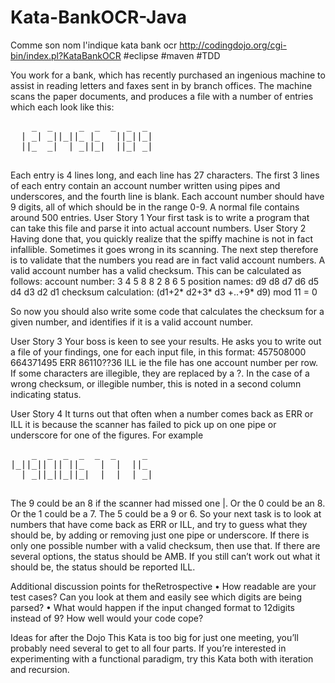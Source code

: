 Kata-BankOCR-Java
=================

Comme son nom l'indique kata bank ocr http://codingdojo.org/cgi-bin/index.pl?KataBankOCR #eclipse #maven #TDD

You work for a bank, which has recently purchased an ingenious machine to assist in reading letters and faxes sent in by branch offices. 
The machine scans the paper documents, and produces a file with a number of entries which each look like this:
<pre>
    _  _     _  _  _  _  _ 
  | _| _||_||_ |_   ||_||_|
  ||_  _|  | _||_|  ||_| _|
                           </pre>
Each entry is 4 lines long, and each line has 27 characters. The first 3 lines of each entry contain an account number written using pipes
and underscores, and the fourth line is blank. Each account number should have 9 digits, all of which should be in the range 0-9. 
A normal file contains around 500 entries.
User Story 1
Your first task is to write a program that can take this file and parse it into actual account numbers.
User Story 2
Having done that, you quickly realize that the spiffy machine is not in fact infallible. Sometimes it goes wrong in
its scanning. The next step therefore is to validate that the numbers you read are in fact valid account numbers.
A valid account number has a valid checksum. This can be calculated as follows:
 account number: 3  4  5  8  8  2  8  6  5
 position names: d9 d8 d7 d6 d5 d4 d3 d2 d1
checksum calculation:
(d1+2* d2+3* d3 +..+9* d9) mod 11 = 0

So now you should also write some code that calculates the checksum for a given number, and identifies if it is a valid account number.

User Story 3
Your boss is keen to see your results. He asks you to write out a file of your findings, one for each input file, in this format:
457508000 
664371495 ERR 
86110??36 ILL
ie the file has one account number per row. If some characters are illegible, they are replaced by a ?. 
In the case of a wrong checksum, or illegible number, this is noted in a second column indicating status.
 
User Story 4
It turns out that often when a number comes back as ERR or ILL it is because the scanner has failed to pick up on one pipe or underscore
 for one of the figures. For example
 <pre>
    _  _  _  _  _  _     _ 
|_||_|| || ||_   |  |  ||_ 
  | _||_||_||_|  |  |  | _|
                            </pre>
The 9 could be an 8 if the scanner had missed one |. Or the 0 could be an 8. Or the 1 could be a 7. The 5 could be a 9 or 6. 
So your next task is to look at numbers that have come back as ERR or ILL, and try to guess what they should be, by adding
or removing just one pipe or underscore. If there is only one possible number with a valid checksum, then use that. 
If there are several options, the status should be AMB. If you still can’t work out what it should be, the status should be reported ILL.

Additional discussion points for theRetrospective
• How readable are your test cases? Can you look at them and easily see which digits are being parsed?
• What would happen if the input changed format to 12digits instead of 9? How well would your code cope?

Ideas for after the Dojo
This Kata is too big for just one meeting, you’ll probably need several to get to all four parts.
If you’re interested in experimenting with a functional paradigm, try this Kata both with iteration and recursion.

